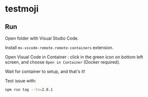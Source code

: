 # testmoji

## Run

Open folder with Visual Studio Code.

Install `ms-vscode-remote.remote-containers` extension.

Open Visual Code in Container : click in the green icon on bottom left screen, and choose `Open in Container` (Docker required).

Wait for container to setup, and that's it!

Test issue with:

```sh
npm run tag --to=2.0.1
```
